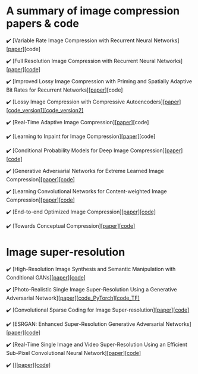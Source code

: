 # A summary of image compression papers & code
:heavy_check_mark: [Variable Rate Image Compression with Recurrent Neural Networks][[paper]](https://arxiv.org/abs/1511.06085)[code]

:heavy_check_mark: [Full Resolution Image Compression with Recurrent Neural Networks][[paper]](http://openaccess.thecvf.com/content_cvpr_2017/papers/Toderici_Full_Resolution_Image_CVPR_2017_paper.pdf)[[code]](https://github.com/tensorflow/models/tree/master/research/compression)

:heavy_check_mark: [Improved Lossy Image Compression with Priming and Spatially Adaptive Bit
Rates for Recurrent Networks][[paper]](http://openaccess.thecvf.com/content_cvpr_2018/CameraReady/1904.pdf)[code]

:heavy_check_mark: [Lossy Image Compression with Compressive Autoencoders][[paper]](https://arxiv.org/abs/1703.00395)[[code_version1]](https://github.com/zhiqiang-zhu/cae)[[code_version2]](https://github.com/alexandru-dinu/cae)

:heavy_check_mark: [Real-Time Adaptive Image Compression][[paper]](https://arxiv.org/abs/1705.05823)[code]

:heavy_check_mark: [Learning to Inpaint for Image Compression][[paper]](http://papers.nips.cc/paper/6724-learning-to-inpaint-for-image-compression.pdf)[code]

:heavy_check_mark: [Conditional Probability Models for Deep Image Compression][[paper]](http://openaccess.thecvf.com/content_cvpr_2018/CameraReady/2172.pdf)[[code]](https://github.com/fab-jul/imgcomp-cvpr)

:heavy_check_mark: [Generative Adversarial Networks for Extreme Learned Image Compression][[paper]](https://arxiv.org/abs/1804.02958)[[code]](https://github.com/Justin-Tan/generative-compression)

:heavy_check_mark: [Learning Convolutional Networks for Content-weighted Image Compression][[paper]](http://openaccess.thecvf.com/content_cvpr_2018/papers/Li_Learning_Convolutional_Networks_CVPR_2018_paper.pdf)[[code]](https://github.com/limuhit/ImageCompression)

:heavy_check_mark: [End-to-end Optimized Image Compression][[paper]](https://arxiv.org/abs/1611.01704)[[code]](https://github.com/tensorflow/compression)

:heavy_check_mark: [Towards Conceptual Compression][[paper]](http://papers.nips.cc/paper/6542-towards-conceptual-compression.pdf)[[code]](https://github.com/musyoku/convolutional-draw)


# Image super-resolution
:heavy_check_mark: [High-Resolution Image Synthesis and Semantic Manipulation with Conditional GANs][[paper]](https://arxiv.org/abs/1711.11585)[[code]](https://github.com/NVIDIA/pix2pixHD)

:heavy_check_mark: [Photo-Realistic Single Image Super-Resolution Using a Generative Adversarial Network][[paper]](https://arxiv.org/abs/1609.04802)[[code_PyTorch]](https://github.com/goldhuang/SRGAN-PyTorch)[[code_TF]](https://github.com/brade31919/SRGAN-tensorflow)

:heavy_check_mark: [Convolutional Sparse Coding for Image Super-resolution][[paper]](http://www4.comp.polyu.edu.hk/~cslzhang/paper/CSC_SR.pdf)[[code]](http://www4.comp.polyu.edu.hk/~cslzhang/papers.htm)

:heavy_check_mark: [ESRGAN: Enhanced Super-Resolution
Generative Adversarial Networks][[paper]](https://arxiv.org/pdf/1809.00219v2.pdf)[[code]](https://github.com/xinntao/ESRGAN)

:heavy_check_mark: [Real-Time Single Image and Video Super-Resolution Using an Efficient
Sub-Pixel Convolutional Neural Network][[paper]](https://www.cv-foundation.org/openaccess/content_cvpr_2016/papers/Shi_Real-Time_Single_Image_CVPR_2016_paper.pdf)[[code]](https://github.com/leftthomas/ESPCN)

:heavy_check_mark: [][[paper]]()[[code]]()
